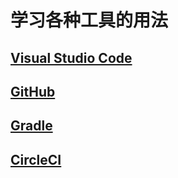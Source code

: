 # 学习各种工具的用法
## [Visual Studio Code](./vscode/VS_code.md)
## [GitHub](./github/github.md)
## [Gradle](./gradle/gradle.md)
## [CircleCI](./circleci/circleci.md)